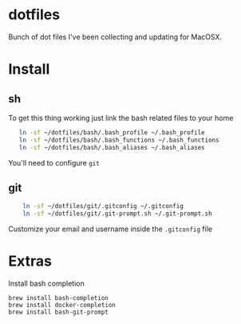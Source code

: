 # dotfiles

Bunch of dot files I've been collecting and updating for MacOSX.

# Install

## sh

To get this thing working just link the bash related files to your home
```sh
   ln -sf ~/dotfiles/bash/.bash_profile ~/.bash_profile
   ln -sf ~/dotfiles/bash/.bash_functions ~/.bash_functions
   ln -sf ~/dotfiles/bash/.bash_aliases ~/.bash_aliases
```

You'll need to configure `git`

## git

```sh
	ln -sf ~/dotfiles/git/.gitconfig ~/.gitconfig
	ln -sf ~/dotfiles/git/.git-prompt.sh ~/.git-prompt.sh
```

Customize your email and username inside the `.gitconfig` file

# Extras

Install bash completion

	brew install bash-completion
	brew install docker-completion
	brew install bash-git-prompt
